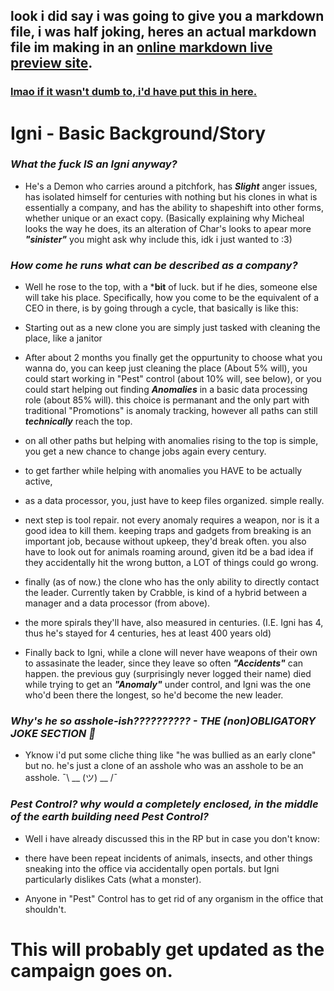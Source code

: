 ## look i did say i was going to give you a markdown file, i was half joking, heres an actual markdown file im making in an [online markdown live preview site](https://vscharimagefiles.neocities.org/haha.png).

### [lmao if it wasn't dumb to, i'd have put this in here.](https://vscharimagefiles.neocities.org/ahah.png)

# Igni - Basic Background/Story

### ***What the fuck IS an Igni anyway?***

- He's a Demon who carries around a pitchfork, has ***Slight*** anger issues, has isolated himself for centuries with nothing but his clones in what is essentially a company, and has the ability to shapeshift into other forms, whether unique or an exact copy. (Basically explaining why Micheal looks the way he does, its an alteration of Char's looks to apear more ***"sinister"*** you might ask why include this, idk i just wanted to :3)
 
### ***How come he runs what can be described as a company?***

- Well he rose to the top, with a ***bit** of luck. but if he dies, someone else will take his place. Specifically, how you come to be the equivalent of a CEO in there, is by going through a cycle, that basically is like this:

- Starting out as a new clone you are simply just tasked with cleaning the place, like a janitor

- After about 2 months you finally get the oppurtunity to choose what you wanna do, you can keep just cleaning the place (About 5% will), you could start working in "Pest" control (about 10% will, see below), or you could start helping out finding ***Anomalies*** in a basic data processing role (about 85% will). this choice is permanant and the only part with traditional "Promotions" is anomaly tracking, however all paths can still ***technically*** reach the top.

- on all other paths but helping with anomalies rising to the top is simple, you get a new chance to change jobs again every century.

- to get farther while helping with anomalies you HAVE to be actually active,
  
- as a data processor, you, just have to keep files organized. simple really.

- next step is tool repair. not every anomaly requires a weapon, nor is it a good idea to kill them. keeping traps and gadgets from breaking is an important job, because without upkeep, they'd break often. you also have to look out for animals roaming around, given itd be a bad idea if they accidentally hit the wrong button, a LOT of things could go wrong.

- finally (as of now.) the clone who has the only ability to directly contact the leader. Currently taken by Crabble, is kind of a hybrid between a manager and a data processor (from above).

- the more spirals they'll have, also measured in centuries. (I.E. Igni has 4, thus he's stayed for 4 centuries, hes at least 400 years old)

- Finally back to Igni, while a clone will never have weapons of their own to assasinate the leader, since they leave so often ***"Accidents"*** can happen. the previous guy (surprisingly never logged their name) died while trying to get an ***"Anomaly"*** under control, and Igni was the one who'd been there the longest, so he'd become the new leader.
 
### ***Why's he so asshole-ish?????????? - THE (non)OBLIGATORY JOKE SECTION 🙏***

- Yknow i'd put some cliche thing like "he was bullied as an early clone" but no. he's just a clone of an asshole who was an asshole to be an asshole. ¯\ __ (ツ) __ /¯

### ***Pest Control? why would a completely enclosed, in the middle of the earth building need Pest Control?***

- Well i have already discussed this in the RP but in case you don't know:

- there have been repeat incidents of animals, insects, and other things sneaking into the office via accidentally open portals. but Igni particularly dislikes Cats (what a monster).

- Anyone in "Pest" Control has to get rid of any organism in the office that shouldn't.

# This will probably get updated as the campaign goes on.

